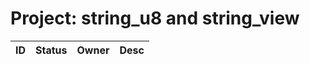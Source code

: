 # Project: string_u8 and string_view
| ID | Status | Owner | Desc |
|----|--------|--------|-------|
